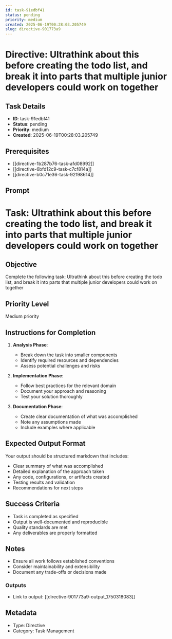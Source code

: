 ```yaml
---
id: task-91edbf41
status: pending
priority: medium
created: 2025-06-19T00:28:03.205749
slug: directive-901773a9
---
```


# Directive: Ultrathink about this before creating the todo list, and break it into parts that multiple junior developers could work on together

## Task Details
- **ID**: task-91edbf41
- **Status**: pending
- **Priority**: medium
- **Created**: 2025-06-19T00:28:03.205749

## Prerequisites
- [[directive-1b287b76-task-afd08992]]
- [[directive-6bfd12c9-task-c7cf814a]]
- [[directive-b0c71e36-task-92f98614]]

## Prompt
# Task: Ultrathink about this before creating the todo list, and break it into parts that multiple junior developers could work on together

## Objective
Complete the following task: Ultrathink about this before creating the todo list, and break it into parts that multiple junior developers could work on together

## Priority Level
Medium priority

## Instructions for Completion
1. **Analysis Phase**: 
   - Break down the task into smaller components
   - Identify required resources and dependencies
   - Assess potential challenges and risks

2. **Implementation Phase**:
   - Follow best practices for the relevant domain
   - Document your approach and reasoning
   - Test your solution thoroughly

3. **Documentation Phase**:
   - Create clear documentation of what was accomplished
   - Note any assumptions made
   - Include examples where applicable

## Expected Output Format
Your output should be structured markdown that includes:
- Clear summary of what was accomplished
- Detailed explanation of the approach taken
- Any code, configurations, or artifacts created
- Testing results and validation
- Recommendations for next steps

## Success Criteria
- Task is completed as specified
- Output is well-documented and reproducible
- Quality standards are met
- Any deliverables are properly formatted

## Notes
- Ensure all work follows established conventions
- Consider maintainability and extensibility
- Document any trade-offs or decisions made

### Outputs
- Link to output: [[directive-901773a9-output_1750318083]]

## Metadata
- Type: Directive
- Category: Task Management
